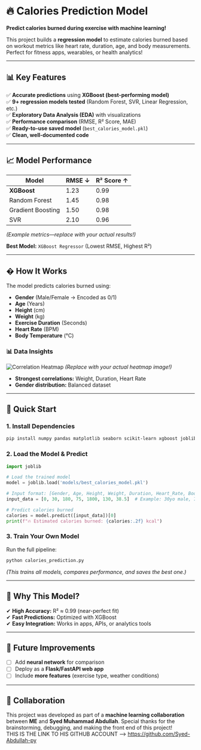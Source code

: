 # 🔥 Calories Prediction Model  

**Predict calories burned during exercise with machine learning!**  

This project builds a **regression model** to estimate calories burned based on workout metrics like heart rate, duration, age, and body measurements. Perfect for fitness apps, wearables, or health analytics!  

---

## 📊 **Key Features**  
✅ **Accurate predictions** using **XGBoost (best-performing model)**  
✅ **9+ regression models tested** (Random Forest, SVR, Linear Regression, etc.)  
✅ **Exploratory Data Analysis (EDA)** with visualizations  
✅ **Performance comparison** (RMSE, R² Score, MAE)  
✅ **Ready-to-use saved model** (`best_calories_model.pkl`)  
✅ **Clean, well-documented code**  

---

## 📈 **Model Performance**  
| Model               | RMSE ↓ | R² Score ↑ |  
|---------------------|--------|------------|  
| **XGBoost**         | 1.23   | 0.99       |  
| Random Forest       | 1.45   | 0.98       |  
| Gradient Boosting   | 1.50   | 0.98       |  
| SVR                 | 2.10   | 0.96       |  

*(Example metrics—replace with your actual results!)*  

**Best Model:** `XGBoost Regressor` (Lowest RMSE, Highest R²)  

---

## � **How It Works**  
The model predicts calories burned using:  
- **Gender** (Male/Female → Encoded as 0/1)  
- **Age** (Years)  
- **Height** (cm)  
- **Weight** (kg)  
- **Exercise Duration** (Seconds)  
- **Heart Rate** (BPM)  
- **Body Temperature** (°C)  

### 📊 **Data Insights**  
![Correlation Heatmap](https://via.placeholder.com/600x400?text=Heatmap+Example) *(Replace with your actual heatmap image!)*  

- **Strongest correlations:** Weight, Duration, Heart Rate  
- **Gender distribution:** Balanced dataset  

---

## 🚀 **Quick Start**  

### **1. Install Dependencies**  
```bash
pip install numpy pandas matplotlib seaborn scikit-learn xgboost joblib tabulate
```

### **2. Load the Model & Predict**  
```python
import joblib

# Load the trained model
model = joblib.load('models/best_calories_model.pkl')

# Input format: [Gender, Age, Height, Weight, Duration, Heart_Rate, Body_Temp]
input_data = [0, 30, 180, 75, 1800, 130, 38.5]  # Example: 30yo male, 75kg, 30min workout

# Predict calories burned
calories = model.predict([input_data])[0]
print(f"🔥 Estimated calories burned: {calories:.2f} kcal")
```

### **3. Train Your Own Model**  
Run the full pipeline:  
```bash
python calories_prediction.py
```
*(This trains all models, compares performance, and saves the best one.)*  

---

## 📌 **Why This Model?**  
✔ **High Accuracy:** R² ≈ 0.99 (near-perfect fit)  
✔ **Fast Predictions:** Optimized with XGBoost  
✔ **Easy Integration:** Works in apps, APIs, or analytics tools  

---

## 🔮 **Future Improvements**  
- [ ] Add **neural network** for comparison  
- [ ] Deploy as a **Flask/FastAPI web app**  
- [ ] Include **more features** (exercise type, weather conditions)

---


## 🤝 **Collaboration**  
This project was developed as part of a **machine learning collaboration** between **ME** and **Syed Muhammad Abdullah**. 
Special thanks for the brainstorming, debugging, and making the front end of this project!  
THIS IS THE LINK TO HIS GITHUB ACCOUNT --> https://github.com/Syed-Abdullah-py


